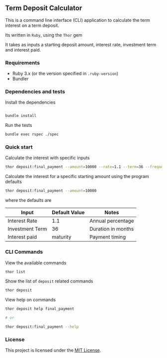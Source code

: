 ## Term Deposit Calculator

This is a command line interface (CLI) application to calculate the term interest on a term deposit. 

Its written in `Ruby`, using the `Thor` gem

It takes as inputs a starting deposit amount, interest rate, investment term and interest paid.

### Requirements

- Ruby 3.x (or the version specified in `.ruby-version`)
- Bundler

### Dependencies and tests

Install the dependencies 

```bash

bundle install
```

Run the tests

```bash 
bundle exec rspec ./spec
```

### Quick start

Calculate the interest with specific inputs

```bash
thor deposit:final_payment --amount=10000 --rate=1.1 --term=36 --frequency=maturity
```

Calculate the interest for a specific starting amount using the program defaults

```bash
thor deposit:final_payment --amount=10000
```

where the defaults are

| Input            | Default Value | Notes               |
|------------------|---------------|---------------------|
| Interest Rate    | 1.1           | Annual percentage   |
| Investment Term  | 36            | Duration in months  |
| Interest paid    | maturity      | Payment timing      |


### CLI Commands

View the available commands

```bash
thor list
```

Show the list of `deposit` related commands

```bash
thor deposit
```

View help on commands

```bash
thor deposit help final_payment

# or

thor deposit:final_payment --help
```

### License

This project is licensed under the [MIT License](https://opensource.org/licenses/MIT).
